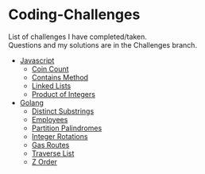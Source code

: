 # Coding-Challenges
List of challenges I have completed/taken.<br />
Questions and my solutions are in the Challenges branch.
- [Javascript](../../tree/Challenges/Javascript)
  - [Coin Count](../../tree/Challenges/Javascript/Coins)
  - [Contains Method](../../tree/Challenges/Javascript/Contains)
  - [Linked Lists](../../tree/Challenges/Javascript/Linked%20Lists)
  - [Product of Integers](../../tree/Challenges/Javascript/Product)<br />
- [Golang](../../tree/Challenges/Golang)
  - [Distinct Substrings](../../tree/Challenges/Golang/Distinct)
  - [Employees](../../tree/Challenges/Golang/Employees)
  - [Partition Palindromes](../../tree/Challenges/Golang/Partition)
  - [Integer Rotations](../../tree/Challenges/Golang/Rotations)
  - [Gas Routes](../../tree/Challenges/Golang/Routes)
  - [Traverse List](../../tree/Challenges/Golang/Traverse%20Linked%20List)
  - [Z Order](../../tree/Challenges/Golang/Z_Order)<br />

